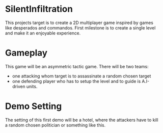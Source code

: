 # SilentInfiltration

This projects target is to create a 2D multiplayer game inspired by games like desperados and commandos.
First milestone is to create a single level and make it an enjoyable experience.


# Gameplay
This game will be an asymmetric tactic game. 
There will be two teams:
- one attacking whom target is to assassinate a random chosen target
- one defending player who has to setup the level and to guide is A.I-driven units.

# Demo Setting

The setting of this first demo will be a hotel, where the attackers have to kill a random chosen politician or something like this.
